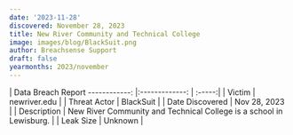 ```yaml
---
date: '2023-11-28'
discovered: November 28, 2023
title: New River Community and Technical College
image: images/blog/BlackSuit.png
author: Breachsense Support
draft: false
yearmonths: 2023/november
---
```



| Data Breach Report
------------:     |:-------------:    | :-----:|
| Victim      | newriver.edu      | 
| Threat Actor      | BlackSuit      | 
| Date Discovered      | Nov 28, 2023      | 
| Description      | New River Community and Technical College is a school in Lewisburg.      | 
| Leak Size      | Unknown      | 

